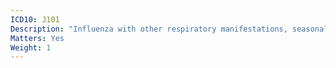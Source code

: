 ```yaml
---
ICD10: J101
Description: "Influenza with other respiratory manifestations, seasonal influenza virus identified"
Matters: Yes
Weight: 1
---
```

